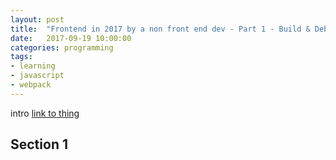 ```yaml
---
layout: post
title:  "Frontend in 2017 by a non front end dev - Part 1 - Build & Debug"
date:   2017-09-19 10:00:00
categories: programming
tags:
- learning
- javascript
- webpack
---
```


intro [link to thing][web-link] 

## Section 1

```javascript

```

[web-link]: https://github.com/meadsteve/ErlangSpace